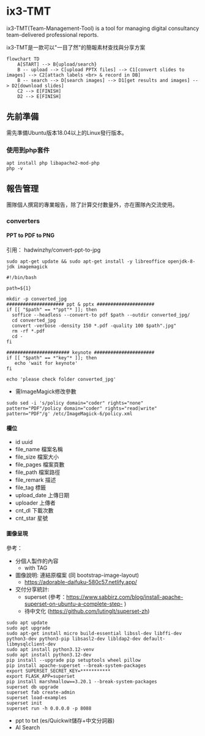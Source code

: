 # ix3-TMT 
ix3-TMT(Team-Management-Tool) is a tool for managing digital consultancy team-delivered professional reports.

ix3-TMT是一款可以"一目了然"的簡報素材查找與分享方案

```mermaid
flowchart TD
    A[START] --> B{upload/search}
    B -- upload --> C[upload PPTX files] --> C1[convert slides to images] --> C2[attach labels <br> & record in DB]
    B -- search --> D[search images] --> D1[get results and images] --> D2[download slides]
    C2 --> E[FINISH]
    D2 --> E[FINISH]
```

## 先前準備 ##
需先準備Ubuntu版本18.04以上的Linux發行版本。

### 使用到php套件
```
apt install php libapache2-mod-php
php -v
```

## 報告管理 ##
團隊個人撰寫的專業報告，除了計算交付數量外，亦在團隊內交流使用。

### converters ###
#### PPT to PDF to PNG
引用： hadwinzhy/convert-ppt-to-jpg
<pre><code>sudo apt-get update && sudo apt-get install -y libreoffice openjdk-8-jdk imagemagick</code></pre>

<pre><code>#!/bin/bash

path=${1}

mkdir -p converted_jpg
##################### ppt & pptx #####################
if [[ "$path" == *"ppt"* ]]; then
  soffice --headless --convert-to pdf $path --outdir converted_jpg/
  cd converted_jpg
  convert -verbose -density 150 *.pdf -quality 100 $path".jpg"
  rm -rf *.pdf
  cd -
fi

####################### keynote ######################
if [[ "$path" == *"key"* ]]; then
   echo 'wait for keynote'
fi

echo 'please check folder converted_jpg'
</code></pre>

- 需ImageMagick修改參數
<pre><code>sudo sed -i 's/policy domain="coder" rights="none" pattern="PDF"/policy domain="coder" rights="read|write" pattern="PDF"/g' /etc/ImageMagick-6/policy.xml</code></pre>


#### 欄位
- id uuid
- file_name 檔案名稱
- file_size 檔案大小
- file_pages 檔案頁數
- file_path 檔案路徑
- file_remark 描述
- file_tag 標籤
- upload_date 上傳日期
- uploader 上傳者
- cnt_dl 下載次數
- cnt_star 星號

#### 圖像呈現 ####
參考：
 - 分個人製作的內容
   - with TAG  
 - 圖像說明: 連結原檔案 (同 bootstrap-image-layout)
   - https://adorable-daifuku-580c57.netlify.app/
 - 交付分享統計:
   - superset (參考：https://www.sabbirz.com/blog/install-apache-superset-on-ubuntu-a-complete-step- )
   - 待中文化 (https://github.com/lutinglt/superset-zh)
```
sudo apt update
sudo apt upgrade
sudo apt-get install micro build-essential libssl-dev libffi-dev python3-dev python3-pip libsasl2-dev libldap2-dev default-libmysqlclient-dev
sudo apt install python3.12-venv
sudo apt install python3.12-dev
pip install --upgrade pip setuptools wheel pillow 
pip install apache-superset --break-system-packages
export SUPERSET_SECRET_KEY=***********
export FLASK_APP=superset
pip install marshmallow==3.20.1 --break-system-packages
superset db upgrade
superset fab create-admin
superset load-examples
superset init
superset run -h 0.0.0.0 -p 8088
```  

 - ppt to txt (es/Quickwit儲存+中文分詞器)
 - AI Search

